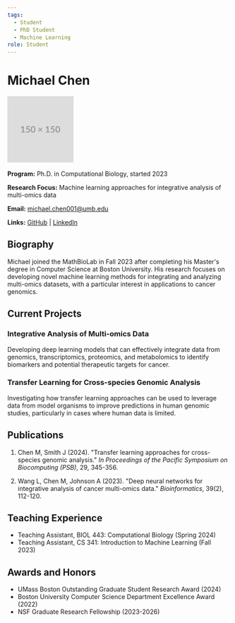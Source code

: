 ```yaml
---
tags:
  - Student
  - PhD Student
  - Machine Learning
role: Student
---
```


# Michael Chen

![Michael Chen](../../../assets/images/people/placeholder.png)

**Program:** Ph.D. in Computational Biology, started 2023

**Research Focus:** Machine learning approaches for integrative analysis of multi-omics data

**Email:** michael.chen001@umb.edu

**Links:** [GitHub](#) | [LinkedIn](#)
## Biography

Michael joined the MathBioLab in Fall 2023 after completing his Master's degree in Computer Science at Boston University. His research focuses on developing novel machine learning methods for integrating and analyzing multi-omics datasets, with a particular interest in applications to cancer genomics.

## Current Projects

### Integrative Analysis of Multi-omics Data

Developing deep learning models that can effectively integrate data from genomics, transcriptomics, proteomics, and metabolomics to identify biomarkers and potential therapeutic targets for cancer.

### Transfer Learning for Cross-species Genomic Analysis

Investigating how transfer learning approaches can be used to leverage data from model organisms to improve predictions in human genomic studies, particularly in cases where human data is limited.

## Publications

1. Chen M, Smith J (2024). "Transfer learning approaches for cross-species genomic analysis." *In Proceedings of the Pacific Symposium on Biocomputing (PSB)*, 29, 345-356.

2. Wang L, Chen M, Johnson A (2023). "Deep neural networks for integrative analysis of cancer multi-omics data." *Bioinformatics*, 39(2), 112-120.

## Teaching Experience

- Teaching Assistant, BIOL 443: Computational Biology (Spring 2024)
- Teaching Assistant, CS 341: Introduction to Machine Learning (Fall 2023)

## Awards and Honors

- UMass Boston Outstanding Graduate Student Research Award (2024)
- Boston University Computer Science Department Excellence Award (2022)
- NSF Graduate Research Fellowship (2023-2026)
